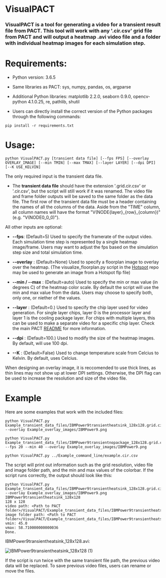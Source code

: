 # VisualPACT
### VisualPACT is a tool for generating a video for a transient result file from PACT. This tool will work with any '.cir.csv' grid file from PACT and will output a heatmap .avi video file and a folder with individual heatmap images for each simulation step.

# Requirements:

* Python version: 3.6.5

* Same libraries as PACT: sys, numpy, pandas, os, argparse

* Additional Python libraries: matplotlib 2.2.0, seaborn 0.9.0, opencv-python 4.1.0.25, re, pathlib, shutil

* Users can directly install the correct version of the Python packages through the following commands:
```
pip install -r requirements.txt
```

# Usage:

```
python VisualPACT.py [transient data file] [--fps FPS] [--overlay OVERLAY_IMAGE] [--min TMIN] [--max TMAX] [--layer LAYER] [--dpi DPI] [--K USE_KELVIN]
```     

The only required input is the transient data file.

* The **transient data file** should have the extension '.grid.cir.csv' or '.cir.csv', but the script will still work if it was renamed. The video file and frame folder outputs will be saved to the same folder as the data file. The first row of the transient data file must be a header containing the names of all the columns of the data. Aside from the "TIME" column, all column names will have the format "V(NODE{layer}\_{row}\_{column})" (e.g. "V(NODE0\_0\_0)").

All other inputs are optional:

* **--fps**: (Default=5) Used to specify the framerate of the output video. Each simulation time step is represented by a single heatmap image/frame. Users may want to adjust the fps based on the simulation step size and total simulation time.

* **--overlay** : (Default=None) Used to specify a floorplan image to overlay over the heatmap. (The visualize_floorplan.py script in the [Hotspot](https://github.com/uvahotspot/HotSpot) repo may be used to generate an image from a Hotspot flp file)

* **--min / --max** : (Default=auto) Used to specify the min or max value (in degrees C) of the heatmap color scale. By default the script will use the min and max value from the data. Users may choose to specify both, only one, or niether of the values.

* **--layer** : (Default=0.) Used to specify the chip layer used for video generation. For single layer chips, layer 0 is the processor layer and layer 1 is the cooling package layer. For chips with multiple layers, this can be used to make a separate video for a specific chip layer. Check the main PACT [README](https://github.com/peaclab/PACT) for more information.

* **--dpi** : (Default=100.) Used to modify the size of the heatmap images. By default, will use 100 dpi.

* **--K** : (Default=False) Used to change temperature scale from Celcius to Kelvin. By default, uses Celcius. 

When designing an overlay image, it is reccomended to use thick lines, as thin lines may not show up at lower DPI settings. Otherwise, the DPI flag can be used to increase the resolution and size of the video file.

# Example
Here are some examples that work with the included files:

```
python VisualPACT.py Example_transient_data_files/IBMPower9transientheatsink_128x128.grid.cir.csv --overlay Example_overlay_images/IBMPower9.png
```
```
python VisualPACT.py Example_transient_data_files/IBMPower9transientnopackage_128x128.grid.cir.csv --fps 20 --min 40 --overlay Example_overlay_images/IBMPower9.png 
```
```
python VisualPACT.py ../Example_command_line/example.cir.csv
```
The script will print out information such as the grid resolution, video file and image folder path, and the min and max values of the colorbar. If the script runs correctly, the output should look like this:
```
python VisualPACT.py Example_transient_data_files/IBMPower9transientheatsink_128x128.grid.cir.csv --overlay Example_overlay_images/IBMPower9.png
IBMPower9transientheatsink_128x128
128 x 128
video path: <Path to PACT folder>/VisualPACT/Example_transient_data_files/IBMPower9transientheatsink_128x128.avi
image folder path: <Path to PACT folder>/VisualPACT/Example_transient_data_files/IBMPower9transientheatsink_128x128_frames/
vmin: 45.0         
vmax: 58.710000000000036
Done.                  
```
IBMPower9transientheatsink_128x128.avi:

![IBMPower9transientheatsink_128x128 (1)](https://user-images.githubusercontent.com/12175631/125837775-d0e5aa7a-a29e-4a1e-9e15-b8379312034f.gif)

If the script is run twice with the same transient file path, the previous video data will be replaced. To save previous video files, users can rename or move the files.
